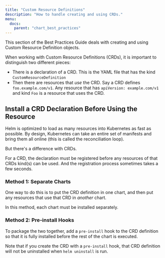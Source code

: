 ```yaml
---
title: "Custom Resource Definitions"
description: "How to handle creating and using CRDs."
menu:
  docs:
    parent: "chart_best_practices"
---
```


This section of the Best Practices Guide deals with creating and using Custom Resource Definition
objects.

When working with Custom Resource Definitions (CRDs), it is important to distinguish
two different pieces:

- There is a declaration of a CRD. This is the YAML file that has the kind `CustomResourceDefinition`
- Then there are resources that _use_ the CRD. Say a CRD defines `foo.example.com/v1`. Any resource
  that has `apiVersion: example.com/v1` and kind `Foo` is a resource that uses the CRD.

## Install a CRD Declaration Before Using the Resource

Helm is optimized to load as many resources into Kubernetes as fast as possible.
By design, Kubernetes can take an entire set of manifests and bring them all
online (this is called the reconciliation loop).

But there's a difference with CRDs.

For a CRD, the declaration must be registered before any resources of that CRDs
kind(s) can be used. And the registration process sometimes takes a few seconds.

### Method 1: Separate Charts

One way to do this is to put the CRD definition in one chart, and then put any
resources that use that CRD in _another_ chart.

In this method, each chart must be installed separately.

### Method 2: Pre-install Hooks

To package the two together, add a `pre-install` hook to the CRD definition so
that it is fully installed before the rest of the chart is executed.

Note that if you create the CRD with a `pre-install` hook, that CRD definition
will not be uninstalled when `helm uninstall` is run.
